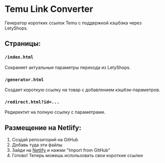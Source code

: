 # Temu Link Converter

Генератор коротких ссылок Temu с поддержкой кэшбэка через LetyShops.

## Страницы:

### `/index.html`
Сохраняет актуальные параметры перехода из LetyShops.

### `/generator.html`
Создает короткую ссылку на товар с добавлением кэшбэк-параметров.

### `/redirect.html?id=...`
Редиректит на полную ссылку с параметрами.

## Размещение на Netlify:
1. Создай репозиторий на GitHub
2. Добавь туда эти файлы
3. Зайди на [Netlify](https://netlify.com) и нажми "Import from GitHub"
4. Готово! Теперь можешь использовать свои короткие ссылки